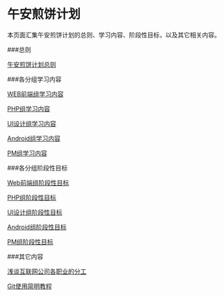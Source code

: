 # 午安煎饼计划

本页面汇集午安煎饼计划的总则、学习内容、阶段性目标，以及其它相关内容。

###总则

[午安煎饼计划总则](Wuanlife_Jianbing.md)

###各分组学习内容

[WEB前端组学习内容](/Wiki/Jianbing_Web_Wiki.md)

[PHP组学习内容](/Wiki/Jianbing_PHP_Wiki.md)

[UI设计组学习内容](/Wiki/Jianbing_UI_Wiki.md)

[Android组学习内容](/Wiki/Jianbing_Android_Wiki.md)

[PM组学习内容](/Wiki/Jianbing_PM_Wiki.md)

###各分组阶段性目标

[Web前端组阶段性目标](/Goal/Jianbing_Web_Goal.md)

[PHP组阶段性目标](/Goal/Jianbing_PHP_Goal.md)

[UI设计组阶段性目标](/Goal/Jianbing_UI_Goal.md)

[Android组阶段性目标](/Goal/Jianbing_Android_Goal.md)

[PM组阶段性目标](/Goal/Jianbing_PM_Goal.md)

###其它内容

[浅谈互联网公司各职业的分工](/Others/Internet_Works.md)

[Git使用简明教程](/Others/Git_Helper.md)